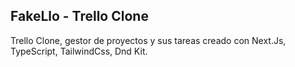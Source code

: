 ## FakeLlo - Trello Clone
Trello Clone, gestor de proyectos y sus tareas creado con Next.Js, TypeScript, TailwindCss, Dnd Kit.

